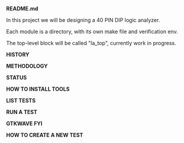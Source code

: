 **README.md**

In this project we will be designing a 40 PIN DIP logic analyzer.

Each module is a directory, with its own make file and verification env.

The top-level block will be called \"la\_top\", currently work in
progress.

**HISTORY**

**METHODOLOGY**

**STATUS**

**HOW TO INSTALL TOOLS**

**LIST TESTS**

**RUN A TEST**

**GTKWAVE FYI**

**HOW TO CREATE A NEW TEST**

